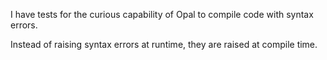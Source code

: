 I have tests for the curious capability of Opal to compile code with syntax errors.Instead of raising syntax errors at runtime, they are raised at compile time.